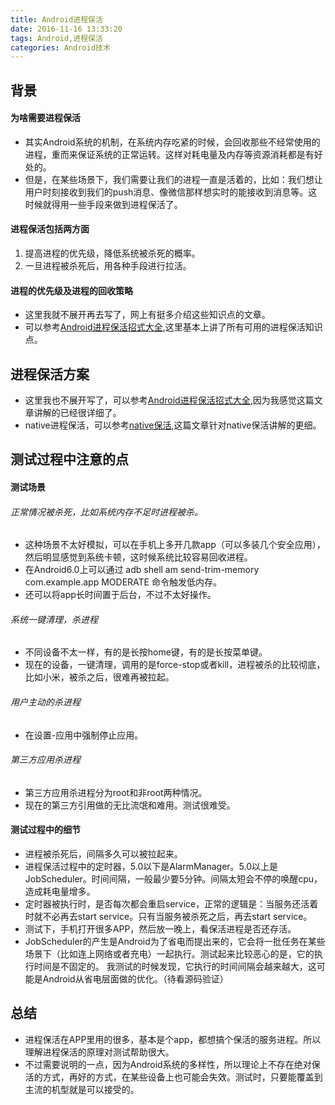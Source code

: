 ```yaml
---
title: Android进程保活
date: 2016-11-16 13:33:20
tags: Android,进程保活
categories: Android技术
---
```

## 背景
#### 为啥需要进程保活
- 其实Android系统的机制，在系统内存吃紧的时候，会回收那些不经常使用的进程，重而来保证系统的正常运转。这样对耗电量及内存等资源消耗都是有好处的。
- 但是，在某些场景下，我们需要让我们的进程一直是活着的，比如：我们想让用户时刻接收到我们的push消息、像微信那样想实时的能接收到消息等。这时候就得用一些手段来做到进程保活了。

#### 进程保活包括两方面
 1. 提高进程的优先级，降低系统被杀死的概率。
 2. 一旦进程被杀死后，用各种手段进行拉活。

#### 进程的优先级及进程的回收策略
- 这里我就不展开再去写了，网上有挺多介绍这些知识点的文章。
- 可以参考[Android进程保活招式大全](http://dev.qq.com/topic/57ac4a0ea374c75371c08ce8),这里基本上讲了所有可用的进程保活知识点。

## 进程保活方案
- 这里我也不展开写了，可以参考[Android进程保活招式大全](http://dev.qq.com/topic/57ac4a0ea374c75371c08ce8),因为我感觉这篇文章讲解的已经很详细了。
- native进程保活，可以参考[native保活](http://blog.csdn.net/marswin89/article/details/50899838),这篇文章针对native保活讲解的更细。

## 测试过程中注意的点

#### 测试场景
###### 正常情况被杀死，比如系统内存不足时进程被杀。
- 这种场景不太好模拟，可以在手机上多开几款app（可以多装几个安全应用），然后明显感觉到系统卡顿，这时候系统比较容易回收进程。
- 在Android6.0上可以通过 adb shell am send-trim-memory com.example.app MODERATE  命令触发低内存。
- 还可以将app长时间置于后台，不过不太好操作。

###### 系统一键清理，杀进程
- 不同设备不太一样，有的是长按home键，有的是长按菜单键。
- 现在的设备，一键清理，调用的是force-stop或者kill，进程被杀的比较彻底，比如小米，被杀之后，很难再被拉起。

###### 用户主动的杀进程
- 在设置-应用中强制停止应用。

###### 第三方应用杀进程
- 第三方应用杀进程分为root和非root两种情况。
- 现在的第三方引用做的无比流氓和难用。测试很难受。

#### 测试过程中的细节
- 进程被杀死后，间隔多久可以被拉起来。
- 进程保活过程中的定时器，5.0以下是AlarmManager。5.0以上是JobScheduler。时间间隔，一般最少要5分钟。间隔太短会不停的唤醒cpu，造成耗电量增多。
- 定时器被执行时，是否每次都会重启service，正常的逻辑是：当服务还活着时就不必再去start service。只有当服务被杀死之后，再去start service。
- 测试下，手机打开很多APP，然后放一晚上，看保活进程是否还存活。
- JobScheduler的产生是Android为了省电而提出来的，它会将一批任务在某些场景下（比如连上网络或者充电）一起执行。测试起来比较恶心的是，它的执行时间是不固定的。 我测试的时候发现，它执行的时间间隔会越来越大，这可能是Android从省电层面做的优化。（待看源码验证）

## 总结
- 进程保活在APP里用的很多，基本是个app，都想搞个保活的服务进程。所以理解进程保活的原理对测试帮助很大。
- 不过需要说明的一点，因为Android系统的多样性，所以理论上不存在绝对保活的方式，再好的方式，在某些设备上也可能会失效。测试时，只要能覆盖到主流的机型就是可以接受的。

